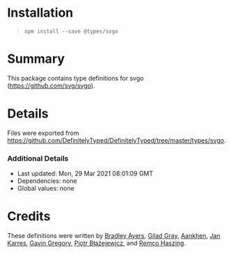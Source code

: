 # Installation
> `npm install --save @types/svgo`

# Summary
This package contains type definitions for svgo (https://github.com/svg/svgo).

# Details
Files were exported from https://github.com/DefinitelyTyped/DefinitelyTyped/tree/master/types/svgo.

### Additional Details
 * Last updated: Mon, 29 Mar 2021 08:01:09 GMT
 * Dependencies: none
 * Global values: none

# Credits
These definitions were written by [Bradley Ayers](https://github.com/bradleyayers), [Gilad Gray](https://github.com/giladgray), [Aankhen](https://github.com/Aankhen), [Jan Karres](https://github.com/jankarres), [Gavin Gregory](https://github.com/gavingregory), [Piotr Błażejewicz](https://github.com/peterblazejewicz), and [Remco Haszing](https://github.com/remcohaszing).
